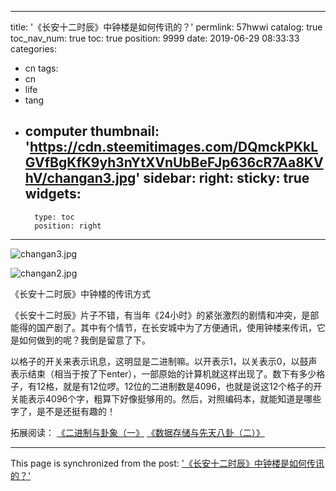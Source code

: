 
---
title: '《长安十二时辰》中钟楼是如何传讯的？'
permlink: 57hwwi
catalog: true
toc_nav_num: true
toc: true
position: 9999
date: 2019-06-29 08:33:33
categories:
- cn
tags:
- cn
- life
- tang
- computer
thumbnail: 'https://cdn.steemitimages.com/DQmckPKkLGVfBgKfK9yh3nYtXVnUbBeFJp636cR7Aa8KVhV/changan3.jpg'
sidebar:
    right:
        sticky: true
widgets:
    -
        type: toc
        position: right
---


![changan3.jpg](https://cdn.steemitimages.com/DQmckPKkLGVfBgKfK9yh3nYtXVnUbBeFJp636cR7Aa8KVhV/changan3.jpg)

![changan2.jpg](https://cdn.steemitimages.com/DQmTwAZyRtuR5Fyi256n2ny7vnA2HvX6eZ3dUSjCiMU2qAV/changan2.jpg)

《长安十二时辰》中钟楼的传讯方式

《长安十二时辰》片子不错，有当年《24小时》的紧张激烈的剧情和冲突，是部能得的国产剧了。其中有个情节，在长安城中为了方便通讯，使用钟楼来传讯，它是如何做到的呢？我倒是留意了下。

以格子的开关来表示讯息，这明显是二进制嘛。以开表示1，以关表示0，以鼓声表示结束（相当于按了下enter），一部原始的计算机就这样出现了。数下有多少格子，有12格，就是有12位啰。12位的二进制数是4096，也就是说这12个格子的开关能表示4096个字，粗算下好像挺够用的。然后，对照编码本，就能知道是哪些字了，是不是还挺有趣的！

拓展阅读：
[《二进制与卦象（一》](https://steemit.com/cn/@lemooljiang/6hxhrc)
[《数据存储与先天八卦（二）》](https://steemit.com/cn/@lemooljiang/5g4pat)

- - -

This page is synchronized from the post: ['《长安十二时辰》中钟楼是如何传讯的？'](https://steemit.com/@lemooljiang/57hwwi)
